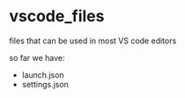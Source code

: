 # vscode_files
files that can be used in most VS code editors 


so far we have:
 - launch.json
 - settings.json

